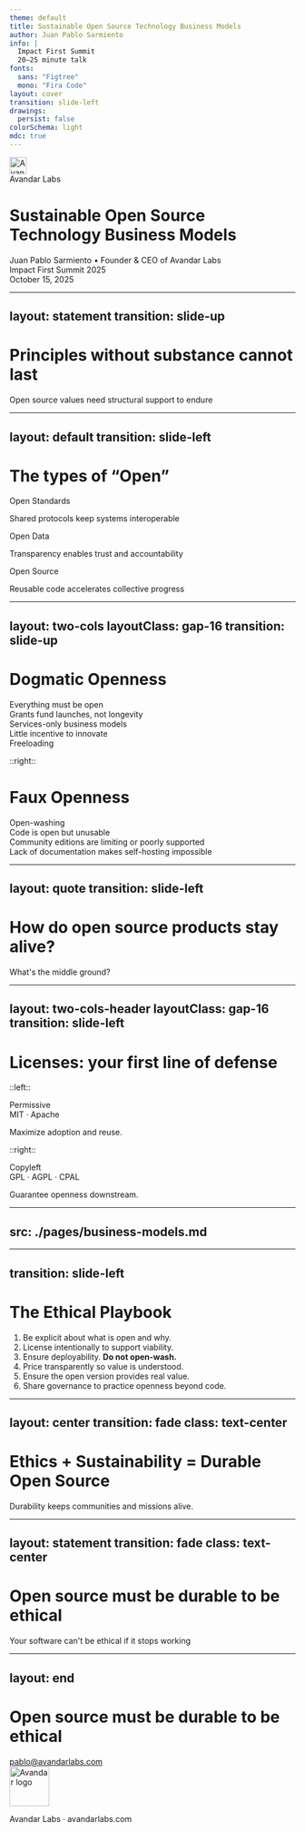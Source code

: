 ```yaml
---
theme: default
title: Sustainable Open Source Technology Business Models
author: Juan Pablo Sarmiento
info: |
  Impact First Summit
  20–25 minute talk
fonts:
  sans: "Figtree"
  mono: "Fira Code"
layout: cover
transition: slide-left
drawings:
  persist: false
colorSchema: light
mdc: true
---
```


<div class="absolute top-6 flex space-x-3 items-center">
  <img src="./white_logo.png" width="30" alt="Avandar logo"/>
  <div class="uppercase tracking-[0.35em]">Avandar Labs</div>
</div>

# Sustainable Open Source Technology Business Models

<div class="opacity-80">
  <div>Juan Pablo Sarmiento &bullet; Founder & CEO of Avandar Labs</div>
  <div class="mt-8">
    <div>Impact First Summit 2025</div>
    <div class="opacity-70">October 15, 2025</div>
  </div>
</div>

---
layout: statement
transition: slide-up
---

# Principles without substance cannot last

Open source values need structural support to endure

<!--
- Open source is a value system, not just a license.

- However, being dogmatic about these principles and ethics can lead to unviable
business models. This dogmatism can hurt the social sector more than it helps.

- Idealism without structure collapses. Unfortunately, we live in a world where
structural support often involves money.
-->

---
layout: default
transition: slide-left
---

# The types of &ldquo;Open&rdquo;

<div class="grid grid-cols-3 gap-10 mt-22">
  <div v-click class="flex flex-col items-center gap-4">
    <carbon-plug class="text-7xl text-blue-500" />
    <span class="text-2xl font-semibold">Open Standards</span>
    <p class="text-lg opacity-80 text-center">Shared protocols keep systems interoperable</p>
  </div>
  <div v-click class="flex flex-col items-center gap-4">
    <carbon-data-structured class="text-7xl text-emerald-500" />
    <span class="text-2xl font-semibold">Open Data</span>
    <p class="text-lg opacity-80 text-center">Transparency enables trust and accountability</p>
  </div>
  <div v-click class="flex flex-col items-center gap-4">
    <carbon-code class="text-7xl text-indigo-500" />
    <span class="text-2xl font-semibold">Open Source</span>
    <p class="text-lg opacity-80 text-center">
      Reusable code accelerates collective progress
    </p>
  </div>
</div>

<!--
- First, let's talk about some key terms. What are the types of "open" we
are talking about?
- Emphasize that none of these definitions require "free" of cost.
- It's about transparency and freedom of reuse, but not free from costs.
- The social sector has conflated openness with non-commercialism.
- Open is the starting point, not a rejection of sustainability.
-->

---
layout: two-cols
layoutClass: gap-16
transition: slide-up
---

<div class="space-y-4">
  <div class="flex space-x-2">
    <carbon-unlocked class="text-4xl text-emerald-500" />
    <h1>Dogmatic Openness</h1>
  </div>
  <v-clicks>
    <div class="text-2xl font-semibold">Everything must be open</div>
    <div class="text-2xl opacity-80">Grants fund launches, not longevity</div>
    <div class="text-2xl opacity-80">Services-only business models</div>
    <div class="text-2xl opacity-80">Little incentive to innovate</div>
    <div class="text-2xl opacity-80">Freeloading</div>
  </v-clicks>
</div>

::right::

<div class="space-y-4">
  <v-clicks>
    <div class="flex space-x-2">
      <carbon-locked class="text-4xl text-rose-500" />
      <h1>Faux Openness</h1>
    </div>
    <div class="text-2xl font-semibold">Open-washing</div>
    <div class="text-2xl opacity-80">Code is open but unusable</div>
    <div class="text-2xl opacity-80">Community editions are limiting or poorly supported</div>
    <div class="text-2xl opacity-80">Lack of documentation makes self-hosting impossible</div>
  </v-clicks>
</div>

<!--
- This has lead to two competing approaches to open source in the social sector,
each equally dangerous.
- Dogmatic openness rejects any proprietary boundaries. Well-intentioned
businesses and nonprofits are left without legal protections or
sustainable business models. So they go under. They can't help people if they
no longer exist.
- So to fight this, other businesses adopt unethical approaches to open source,
just so they can check that box of being "open source" and still receive grants
and contracts.
- So they "open-wash" their product.
- Faux openness publishes code but keeps code and documentation so poorly
maintained that users are obligated to work with the sotware vendor to use the
software.
- Or, community editions are so limiting that users are essentially forced
to pay for an enterprise edition to get any real value.
- These open-washed approaches do not respect the spirit of open source and
provide none of the benefits of open source.
-->

---
layout: quote
transition: slide-left
---

# How do open source products stay alive?

What's the middle ground?

<!--
- We need to find an ethical middle ground for financially sustainable open
collaboration.
- We'll look at real-world approaches that have worked.
-->

---
layout: two-cols-header
layoutClass: gap-16
transition: slide-left
---

# Licenses: your first line of defense

::left::

<div class="bg-slate-800 rounded-md border border-2 border-slate-900 shadow-lg">
  <div
    class="
      text-lg uppercase tracking-wider
      opacity-80 border-b-2 border-b-slate-900
      px-6 py-1
      rounded-t-md
      bg-slate-900
    ">
      Permissive
    </div>
  <div class="p-6">
    <div class="text-2xl font-semibold mt-3">MIT · Apache</div>
    <p class="text-md opacity-80 mt-4">Maximize adoption and reuse.</p>
  </div>
</div>

::right::

<div class="bg-slate-800 rounded-md border border-2 border-slate-900 shadow-lg">
  <div
    class="
      text-lg uppercase tracking-wider
      opacity-80 border-b-2 border-b-slate-900
      px-6 py-1
      rounded-t-md
      bg-slate-900
    ">
      Copyleft
    </div>
  <div class="p-6">
    <div class="text-2xl font-semibold mt-3">GPL · AGPL · CPAL</div>
    <p class="text-md opacity-80 mt-4">Guarantee openness downstream.</p>
  </div>
</div>

<!--
- Licenses are your first line of defense.
- Open Source Initiative (OSI) licenses have been legally tested and can be
used to set conditions to how your software can be reused, while still
remaining truly open source.
- Permissive licenses boost adoption but offer fewer business protections.
- Copyleft licenses still offer openness but says that if anyone copies your
software they must also keep it open source and document all changes. This means
nobody can take your code and make it proprietary.
- Some strong copyleft licenses, that are approved by the Digital Public Goods
Alliance as still being ethically in line with the Digital Principles for
Development, are:

GPL = GNU General Public License
AGPL = GNU Affero General Public License
CPAL = Common Public Attribution License

Avandar uses CPAL. It requires attribution to Avandar if any Avandar code is reused.
-->

---
src: ./pages/business-models.md
---

---
transition: slide-left
---

# The Ethical Playbook

<div class="space-y-6 text-3xl mt-12">
<ol>
  <v-clicks>
    <li>Be explicit about what is open and why.</li>
    <li>License intentionally to support viability.</li>
    <li>Ensure deployability. <strong>Do not open-wash.</strong></li>
    <li>Price transparently so value is understood.</li>
    <li>Ensure the open version provides real value.</li>
    <li>Share governance to practice openness beyond code.</li>
  </v-clicks>
  </ol>
</div>

<!--
Highlight the final point: merely publishing your code is not sufficient.
True openness is about collaboration. Therefore, you need to find ways to
share governance.
-->

---
layout: center
transition: fade
class: text-center
---

# Ethics + Sustainability = Durable Open Source

Durability keeps communities and missions alive.

<!--
A durable open source model builds trust, longevity, and ethical social impact.
-->

---
layout: statement
transition: fade
class: text-center
---

# Open source must be durable to be ethical

Your software can't be ethical if it stops working

<!--
Open source must be durable to be ethical.

Simply put, for software to be ethical it needs to exist in the first place.

If your business stops existing, you can't help anyone.
-->

---
layout: end
---

<div class="text-white">
  <h1>Open source must be durable to be ethical</h1>
  <carbon-chat class="text-6xl text-sky-400"  />
</div>

<div class="inline-block space-x-2 flex justify-center items-center">
  <carbon-email class="text-lg" />
  <a href="mailto:pablo@avandarlabs.com">pablo@avandarlabs.com</a>
</div>

<div class="relative top-18 text-white flex flex-col items-center">
  <img :style="{ marginBottom: '-0.75rem' }"  src="./white_logo.png" width="70" alt="Avandar logo" />
  <p>Avandar Labs · avandarlabs.com</p>
</div>

<style>
  .slidev-layout.end {
    --uno: bg-slate-600
  }
</style>
